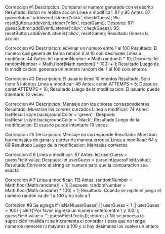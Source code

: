 Correccion #1
Descripcion: Comparar el numero generado con el escrito
Resultado: Boton no realiza accion 
Linea a modificar: 87 y 95
Antes: 87: guessSubmit.addeventListener('click', checkGuess); 95: resetButton.addeventListener('click', resetGame);
Despues: 87: guessSubmit.addEventListener('click', checkGuess); 95: resetButton.addEventListener('click', resetGame);
Resultado Genera la accion

Correccion #2
Descripcion: adivinar un número entre 1 al 100
Resultado: El numero que genera de forma randon 0 al 10 con desimales
Linea a modificar: 44
Antes: let randomNumber = Math.random() * 10;
Despues: let randomNumber = Math.floor(Math.random() * 100) + 1;
Resultado Luego de la modificacion: generara un numero random del 1 al 100 solo enteros 

Correccion #3
Descripcion: El usuario tiene 10 intentos
Resultado: Solo tiene 5 intentos 
Linea a modificar: 46
Antes: const ATTEMPS = 5;
Despues: const ATTEMPS = 10;
Resultado Luego de la modificacion: El usuario puede intentarlo 10 veces

Correccion #4
Descripcion: Mensaje con los colores correspondientes
Resultado: Muestran los colores curzados 
Linea a modificar:  74
Antes: lastResult.style.backgroundColor = 'green' ;
Despues:  lastResult.style.backgroundColor = 'black';
Resultado Luego de la modificacion: El usuario puede intentarlo 10 veces

Correccion #5
Descripcion: Mensaje no corresponde 
Resultado: Muestran los mensajes de ganar y perder de manera erronea 
Linea a modificar:  64 y 69
Resultado Luego de la modificacion: Mensajes correctos

Correccion # 6
Linea a modificar: 57
Antes: let userGuess = guessField.value;
Despues: let userGuess = parseInt(guessField.value);
Resultado:Convierte el string en numero para que la comparacion sea exacta

Correccion # 7
Linea a modificar: 113
Antes: randomNumber = Math.floor(Math.random()) + 1;
Despues: randomNumber = Math.floor(Math.random() * 100) + 1;
Resultado: Cuando se repite el juego el numero randon va de 1 a 100 y no solo a 1

Correcion #8
Se agrega 
if (isNaN(userGuess) || userGuess < 1 || userGuess > 100) {
        alert('Por favor, ingresa un número entero entre 1 y 100.');
        guessField.value = '';
        guessField.focus();
        return; // No se procesa la suposición inválida ni se incrementa el contador
      }
para que no tenga numeros menores ni mayores a 100  y si hay desimales los vuelve un entero 

